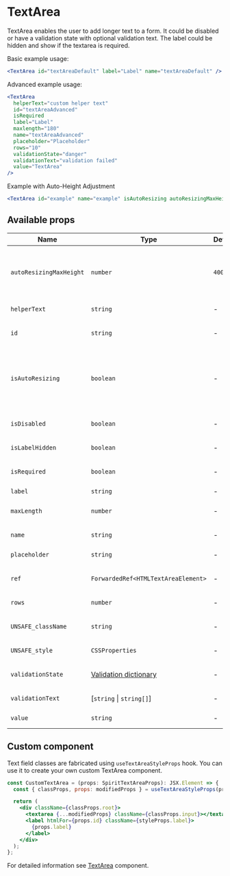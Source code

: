 # TextArea

TextArea enables the user to add longer text to a form.
It could be disabled or have a validation state with optional validation text.
The label could be hidden and show if the textarea is required.

Basic example usage:

```jsx
<TextArea id="textAreaDefault" label="Label" name="textAreaDefault" />
```

Advanced example usage:

```jsx
<TextArea
  helperText="custom helper text"
  id="textAreaAdvanced"
  isRequired
  label="Label"
  maxlength="180"
  name="textAreaAdvanced"
  placeholder="Placeholder"
  rows="10"
  validationState="danger"
  validationText="validation failed"
  value="TextArea"
/>
```

Example with Auto-Height Adjustment

```jsx
<TextArea id="example" name="example" isAutoResizing autoResizingMaxHeight={500} />
```

## Available props

| Name                    | Type                                           | Default | Required | Description                                                          |
| ----------------------- | ---------------------------------------------- | ------- | -------- | -------------------------------------------------------------------- |
| `autoResizingMaxHeight` | `number`                                       | `400`   | ✕        | Maximum field height with automatic height control                   |
| `helperText`            | `string`                                       | -       | ✕        | Custom helper text                                                   |
| `id`                    | `string`                                       | -       | ✔        | Textarea and label identification                                    |
| `isAutoResizing`        | `boolean`                                      | -       | ✕        | Whether is field auto resizing which adjusts its height while typing |
| `isDisabled`            | `boolean`                                      | -       | ✕        | Whether is field disabled                                            |
| `isLabelHidden`         | `boolean`                                      | -       | ✕        | Whether is label hidden                                              |
| `isRequired`            | `boolean`                                      | -       | ✕        | Whether is field required                                            |
| `label`                 | `string`                                       | -       | ✕        | Label text                                                           |
| `maxLength`             | `number`                                       | -       | ✕        | Maximum number of characters                                         |
| `name`                  | `string`                                       | -       | ✕        | Textarea name                                                        |
| `placeholder`           | `string`                                       | -       | ✕        | Textarea placeholder                                                 |
| `ref`                   | `ForwardedRef<HTMLTextAreaElement>`            | -       | ✕        | Textarea element reference                                           |
| `rows`                  | `number`                                       | -       | ✕        | Number of visible rows                                               |
| `UNSAFE_className`      | `string`                                       | -       | ✕        | Wrapper custom class name                                            |
| `UNSAFE_style`          | `CSSProperties`                                | -       | ✕        | Wrapper custom style                                                 |
| `validationState`       | [Validation dictionary][dictionary-validation] | -       | ✕        | Type of validation state                                             |
| `validationText`        | [`string` \| `string[]`]                       | -       | ✕        | Validation text                                                      |
| `value`                 | `string`                                       | -       | ✕        | Textarea value                                                       |

## Custom component

Text field classes are fabricated using `useTextAreaStyleProps` hook. You can use it to create your own custom TextArea component.

```jsx
const CustomTextArea = (props: SpiritTextAreaProps): JSX.Element => {
  const { classProps, props: modifiedProps } = useTextAreaStyleProps(props);

  return (
    <div className={classProps.root}>
      <textarea {...modifiedProps} className={classProps.input}></textarea>
      <label htmlFor={props.id} className={styleProps.label}>
        {props.label}
      </label>
    </div>
  );
};
```

For detailed information see [TextArea](https://github.com/lmc-eu/spirit-design-system/blob/main/packages/web/src/scss/components/TextArea/README.md) component.

[dictionary-validation]: https://github.com/lmc-eu/spirit-design-system/blob/main/docs/DICTIONARIES.md#validation
